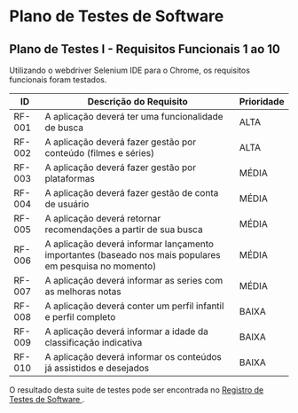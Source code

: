 # Plano de Testes de Software

## Plano de Testes I - Requisitos Funcionais 1 ao 10

Utilizando o webdriver Selenium IDE para o Chrome, os requisitos funcionais foram testados. 

|ID    | Descrição do Requisito  | Prioridade |
|------|-----------------------------------------|----|
|RF-001| A aplicação deverá ter uma funcionalidade de busca | ALTA | 
|RF-002| A aplicação deverá fazer gestão por conteúdo (filmes e séries) | ALTA |
|RF-003| A aplicação deverá fazer gestão por plataformas | MÉDIA |
|RF-004| A aplicação deverá fazer gestão de conta de usuário  |MÉDIA| 
|RF-005| A aplicação deverá retornar recomendações a partir de sua busca |MÉDIA| 
|RF-006| A aplicação deverá informar lançamento importantes (baseado nos mais populares em pesquisa no momento)  |MÉDIA| 
|RF-007| A aplicação deverá informar as series com as melhoras notas |MÉDIA| 
|RF-008| A aplicação deverá conter um perfil infantil e perfil completo |BAIXA| 
|RF-009| A aplicação deverá informar a idade da classificação indicativa  |BAIXA| 
|RF-010| A aplicação deverá informar os conteúdos já assistidos e desejados |BAIXA| 

O resultado desta suite de testes pode ser encontrada no [Registro de Testes de Software
](https://github.com/ICEI-PUC-Minas-PCO-SI/pco-si-2021-2-tec-web-busca-global-em-catalogos-de-streaming/blob/master/docs/09-Registro%20de%20Testes%20de%20Software.md#registro-de-testes-de-software).

 
